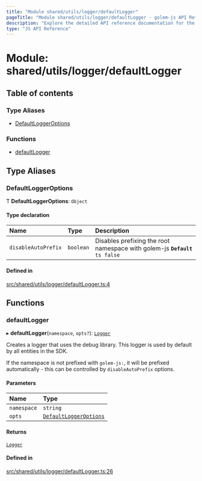 ```yaml
---
title: "Module shared/utils/logger/defaultLogger"
pageTitle: "Module shared/utils/logger/defaultLogger - golem-js API Reference"
description: "Explore the detailed API reference documentation for the Module shared/utils/logger/defaultLogger within the golem-js SDK for the Golem Network."
type: "JS API Reference"
---
```

# Module: shared/utils/logger/defaultLogger

## Table of contents

### Type Aliases

- [DefaultLoggerOptions](shared_utils_logger_defaultLogger#defaultloggeroptions)

### Functions

- [defaultLogger](shared_utils_logger_defaultLogger#defaultlogger)

## Type Aliases

### DefaultLoggerOptions

Ƭ **DefaultLoggerOptions**: `Object`

#### Type declaration

| Name | Type | Description |
| :------ | :------ | :------ |
| `disableAutoPrefix` | `boolean` | Disables prefixing the root namespace with golem-js **`Default`** ```ts false ``` |

#### Defined in

[src/shared/utils/logger/defaultLogger.ts:4](https://github.com/golemfactory/golem-js/blob/570126bc/src/shared/utils/logger/defaultLogger.ts#L4)

## Functions

### defaultLogger

▸ **defaultLogger**(`namespace`, `opts?`): [`Logger`](../interfaces/shared_utils_logger_logger.Logger)

Creates a logger that uses the debug library. This logger is used by default by all entities in the SDK.

If the namespace is not prefixed with `golem-js:`, it will be prefixed automatically - this can be controlled by `disableAutoPrefix` options.

#### Parameters

| Name | Type |
| :------ | :------ |
| `namespace` | `string` |
| `opts` | [`DefaultLoggerOptions`](shared_utils_logger_defaultLogger#defaultloggeroptions) |

#### Returns

[`Logger`](../interfaces/shared_utils_logger_logger.Logger)

#### Defined in

[src/shared/utils/logger/defaultLogger.ts:26](https://github.com/golemfactory/golem-js/blob/570126bc/src/shared/utils/logger/defaultLogger.ts#L26)
